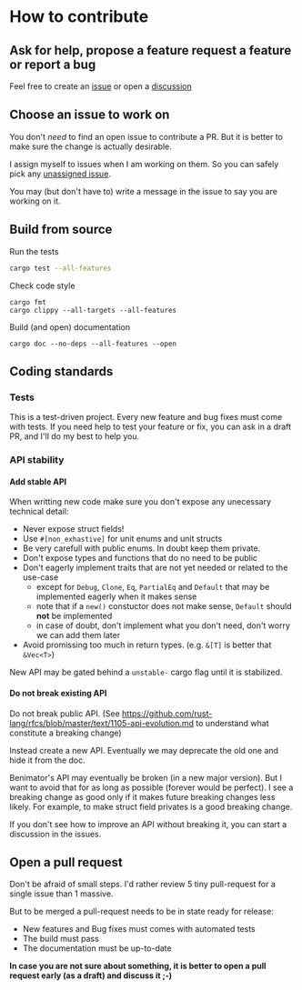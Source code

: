 # How to contribute

## Ask for help, propose a feature request a feature or report a bug

Feel free to create an [issue](https://github.com/jcornaz/beancount-parser/issues) or open a [discussion](https://github.com/jcornaz/beancount-parser/discussions)


## Choose an issue to work on

You don't *need* to find an open issue to contribute a PR. But it is better to make sure the change is actually desirable.

I assign myself to issues when I am working on them. So you can safely pick any
[unassigned issue](https://github.com/jcornaz/beancount-parser/issues?utf8=%E2%9C%93&q=is%3Aissue+is%3Aopen+no%3Aassignee+).

You may (but don't have to) write a message in the issue to say you are working on it.

## Build from source

Run the tests
```sh
cargo test --all-features
```

Check code style
```
cargo fmt
cargo clippy --all-targets --all-features
```

Build (and open) documentation
```
cargo doc --no-deps --all-features --open
```

## Coding standards

### Tests

This is a test-driven project. Every new feature and bug fixes must come with tests.
If you need help to test your feature or fix, you can ask in a draft PR, and I'll do my best to help you.

### API stability

#### Add stable API

When writting new code make sure you don't expose any unecessary technical detail:
* Never expose struct fields!
* Use `#[non_exhastive]` for unit enums and unit structs
* Be very carefull with public enums. In doubt keep them private.
* Don't expose types and functions that do no need to be public
* Don't eagerly implement traits that are not yet needed or related to the use-case
  * except for `Debug`, `Clone`, `Eq`, `PartialEq` and `Default` that may be implemented eagerly when it makes sense
  * note that if a `new()` constuctor does not make sense, `Default` should **not** be implemented
  * in case of doubt, don't implement what you don't need, don't worry we can add them later
* Avoid promissing too much in return types. (e.g. `&[T]` is better that `&Vec<T>`)

New API may be gated behind a `unstable-` cargo flag until it is stabilized.

#### Do not break existing API

Do not break public API. (See https://github.com/rust-lang/rfcs/blob/master/text/1105-api-evolution.md to understand what constitute a breaking change)

Instead create a new API. Eventually we may deprecate the old one and hide it from the doc.

Benimator's API may eventually be broken (in a new major version). But I want to avoid that for as long as possible (forever would be perfect).
I see a breaking change as good only if it makes future breaking changes less likely. 
For example, to make struct field privates is a good breaking change.

If you don't see how to improve an API without breaking it, you can start a discussion in the issues.

## Open a pull request

Don't be afraid of small steps. I'd rather review 5 tiny pull-request for a single issue than 1 massive.

But to be merged a pull-request needs to be in state ready for release:
* New features and Bug fixes must comes with automated tests
* The build must pass
* The documentation must be up-to-date

**In case you are not sure about something, it is better to open a pull request early (as a draft) and discuss it ;-)**
